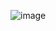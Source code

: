 ![image](https://user-images.githubusercontent.com/101545758/200473338-fc43c7fd-0950-44f7-bae2-c8e5c8435d63.png)
